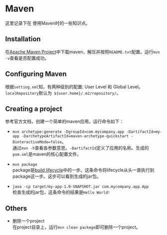 Maven
===

这里记录下在 使用Maven时的一些知识点。

Installation
---
  在[Apache Maven Project](http://maven.apache.org/download.cgi)中下载maven，解压并按照`README.txt`配置。运行`mvn -v`查看是否配置成功。

Configuring Maven
---
  根据`setting.xml`知，有两种级别的配置: User Level 和 Global Level。`localRepository`默认为` ${user.home}/.m2/repository/`。

Creating a project
---
  参考官方文档，创建一个简单的maven应用。运行命令如下：  
- `mvn archetype:generate -DgroupId=com.mycompany.app -DartifactId=my-app -DarchetypeArtifactId=maven-archetype-quickstart -DinteractiveMode=false`。  
  通过`mvn -h`查看各参数意思。`-DartifactId`定义了应用的名称。生成的`pom.xml`是maven的核心配置文件。

- `mvn package`  
  package是[build lifecycle](http://maven.apache.org/guides/introduction/introduction-to-the-lifecycle.html)中的一步。这条命令将lifecycle从头一直执行到package这一步。这步可以看到生成的jar包。

- `java -cp target/my-app-1.0-SNAPSHOT.jar com.mycompany.app.App`  
  检查生成的jar包，这条命令的结果是`Hello World!`

Others
---
- 删除一个project  
  在project目录上，运行`mvn clean packege`即可删除一个project。




